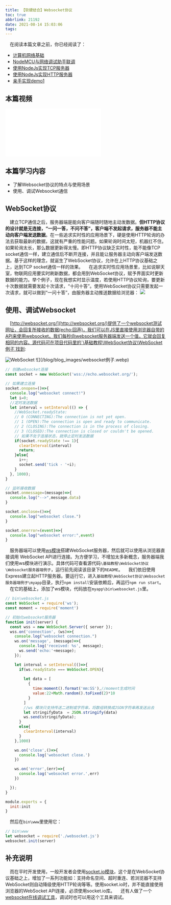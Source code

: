 ```yaml
---
title: 【软硬结合】Websocket协议
toc: true
abbrlink: 21192
date: 2021-08-14 15:03:06
tags:
---
```

&emsp;在阅读本篇文章之前，你已经阅读了：
- [计算机网络基础](/posts/37707)
- [NodeMCU与网络调试助手联调](/posts/7602)
- [使用NodeJs实现TCP服务器](/posts/58215)
- [使用NodeJs实现HTTP服务器](/posts/33173) 
- [亲手实现demo1](/posts/24742)

## 本篇视频
<iframe src="//player.bilibili.com/player.html?aid=462062924&bvid=BV16L411n7Pi&cid=379908862&page=16" scrolling="no" border="0" frameborder="no" framespacing="0" allowfullscreen="true" class="bilibili-video"> </iframe>

## 本篇学习内容
- 了解Websocket协议的特点与使用场景
- 使用、调试Websocket通信

## WebSocket协议
&emsp;建立TCP通信之后，服务器端是能向客户端随时随地主动发数据。__但HTTP协议的设计就是无连接，“一问一答，不问不答”，客户端不发起请求，服务器不能主动向客户端发送数据__。在一些追求实时性的应用场景下，硬是使用HTTP轮询的办法去获取最新的数据，这就有严重的性能问题。如果轮询时间太短，机器扛不住。如果轮询太长，那么数据更新得太慢。即HTTP协议缺乏实时性，能不能像TCP socket通信一样，建立通信后不断开连接，并且能让服务器主动向客户端发送数据。基于这样的理念，就诞生了WebSocket协议，允许在上HTTP协议基础之上，达到TCP socket通信一样的效果。
&emsp;在追求实时性应用场景里，比如说聊天室，物联网应用要实时刷新数据，都会用到WebSocket协议，赋予界面实时更新数据的能力。举个例子，现在我想实时显示温度，若使用HTTP协议轮询，要更新十次数据就需要发起十次请求，“十问十答”。使用WebSocket协议只需要发起一次请求，就可以做到“一问十答”，由服务器主动推送数据给浏览器：
![](/blog/blog_images/HTTP轮询与websocket.webp)

## 使用、调试Websocket
&emsp;[http://websocket.org/](http://websocket.org/)提供了一个websocket测试网址，会回复所接收的数据(echo:回声)，我们可以在JS里直接使用浏览器自带的API来使用websocket。我们每秒向websocket服务器端发送一个值，它就会回复相同的内容。源代码可在项目代码里的`\基础教程\WebSocket协议\WebSocket例子`找到:

<img class="lazy" alt="WebSocket" data-src="/blog/blog_images/005BIQVbgy1fydgd0oltfg31gy0ri4qp.gif">
![](/blog/blog_images/websocket例子.webp)

```js
// 创建websocket连接
const socket = new WebSocket('wss://echo.websocket.org/');

// 如果建立连接
socket.onopen=()=>{
  console.log("websocket connect!")
  let i=0;
  //定时发送数据
  let interval = setInterval(() => {
    //WebSocket.readyState:
    // 0 (CONNECTING):The connection is not yet open.
    // 1 (OPEN):The connection is open and ready to communicate.
    // 2 (CLOSING):The connection is in the process of closing.
    // 3 (CLOSED):The connection is closed or couldn't be opened.
    // 如果不处于连接状态，就停止定时发送数据
    if(socket.readyState !== 1){
      clearInterval(interval)
      return;
    }else{
      i++;
      socket.send('tick - '+i);
    }
  }, 1000);
}

// 监听接收数据
socket.onmessage=(message)=>{
  console.log("-->",message.data)
}

socket.onclose=()=>{
  console.log("websocket close.")
}

socket.onerror=(event)=>{
  console.log("websocket error:",event)
}
```



&emsp;服务器端可以使用[ws模块](https://github.com/websockets/ws)搭建WebSocket服务器，然后就可以使用从浏览器直接调用 WebSocket API进行连接。为方便学习，不增加太多新概念，服务器端我们使用ws模块进行演示。具体代码可查看源代码`\基础教程\WebSocket协议\Websocket服务器端例子`，运行前先阅读该目录下的`README`。
&emsp;我们依旧使用Express建立起HTTP服务器。要运行它，进入`基础教程\WebSocket协议\Websocket服务器端例子\myapp`目录，执行`npm install`安装依赖后，再运行`npm run start`。
&emsp;在它的基础上，添加了ws模块，代码放在`myapp\bin\websocket.js`里。

```js
// bin\websocket.js
const WebSocket = require('ws');
const moment = require('moment')

// 初始化websocket服务器
function init(server) {
  const wss = new WebSocket.Server({ server });
  wss.on('connection', (ws)=>{
    console.log("websocket connection.")
    ws.on('message', (message)=>{
      console.log('received: %s', message);
      ws.send('echo:'+message);
    });

    let interval = setInterval(()=>{
      if(ws.readyState === WebSocket.OPEN){
        
        let data = [
          {
            time:moment().format('mm:SS'),//moment生成时间 
            value:22+Math.random().toFixed(2)*10
          }
        ]
        //ws 模块只支持传送二进制或字符串，将数组转换成JSON字符串再发送出去
        let stringifyData  = JSON.stringify(data)
        ws.send(stringifyData);
      }
      else{
        clearInterval(interval)
      }
    },1000)

    ws.on('close',()=>{
      console.log('websocket close.')
    })

    ws.on('error',(err)=>{
      console.log('websocket error.',err)
    })

  });
}

module.exports = {
  init:init
}
```

&emsp;然后在`bin\www`里使用它：
```js
// bin\www
let websocket = require('./websocket.js')
websocket.init(server)
```



## 补充说明
&emsp;而在平时开发使用，一般开发者会使用[socket.io模块](https://github.com/socketio/socket.io)，这个是在WebSocket协议基础之上，增加了一系列功能如：支持命名空间、超时重连、若浏览器不支持WebSocket则自动降级使用HTTP轮询等等。使用socket.io时，并不能直接使用浏览器的WebSocket API连接，必须使用socket.io库。
&emsp;还有人做了一个[websocket在线调试工具](http://www.websocket-test.com/)，调试时也可以用这个工具来调试。